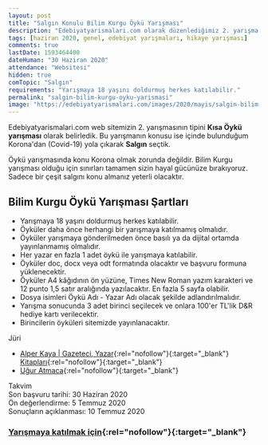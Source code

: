 ```yaml
---
layout: post
title: "Salgın Konulu Bilim Kurgu Öykü Yarışması"
description: "Edebiyatyarismalari.com olarak düzenlediğimiz 2. yarışma Salgın Konulu bir Kısa Öykü Yarışmasıdır"
tags: [haziran 2020, genel, edebiyat yarışmaları, hikaye yarışması]
comments: true
lastDate: 1593464400    
dateHuman: "30 Haziran 2020"
attendance: "Websitesi"
hidden: true
comTopic: "Salgın"
requirements: "Yarışmaya 18 yaşını doldurmuş herkes katılabilir."
permalink: "salgin-bilim-kurgu-oyku-yarismasi"
image: "https://edebiyatyarismalari.com/images/2020/mayis/salgin-bilim-kurgu-oyku-yarismasi.jpg"
---
```


Edebiyatyarismalari.com web sitemizin 2. yarışmasının tipini **Kısa Öykü yarışması** olarak belirledik. Bu yarışmanın konusu ise içinde bulunduğum Korona'dan (Covid-19) yola çıkarak **Salgın** seçtik.

Öykü yarışmasında konu Korona olmak zorunda değildir. Bilim Kurgu yarışması olduğu için sınırları tamamen sizin hayal gücünüze bırakıyoruz. Sadece bir çeşit salgını konu almanız yeterli olacaktır.

## Bilim Kurgu Öykü Yarışması Şartları
- Yarışmaya 18 yaşını doldurmuş herkes katılabilir.
- Öyküler daha önce herhangi bir yarışmaya katılmamış olmalıdır.
- Öyküler yarışmaya gönderilmeden önce basılı ya da dijital ortamda yayınlanmamış olmalıdır.
- Her yazar en fazla 1 adet öykü ile yarışmaya katılabilir.
- Öyküler doc, docx veya odt formatında olacaktır ve başvuru formuna yüklenecektir.
- Öyküler A4 kâğıdının ön yüzüne, Times New Roman yazım karakteri ve 12 punto 1,5 satır aralığında yazılacaktır. En fazla 5 sayfa olabilir.
- Dosya isimleri Öykü Adı - Yazar Adı olacak şekilde adlandırılmalıdır.
- Yarışma sonucunda 3 adet birinci seçilecek ve onlara 100'er TL'lik D&R hediye kartı verilecektir.
- Birincilerin öyküleri sitemizde yayınlanacaktır.

Jüri  
- [Alper Kaya | Gazeteci, Yazar](http://www.alperkaya.org/?ref=edebiyatyarismalari.com){:rel="nofollow"}{:target="_blank"}  
[Kitapları](https://www.dr.com.tr/Yazar/alper-kaya/s=266706?ref=edebiyatyarismalari.com){:rel="nofollow"}{:target="_blank"}  
- [Uğur Atmaca](https://www.linkedin.com/in/atmacaugur/){:rel="nofollow"}{:target="_blank"}  

Takvim  
Son başvuru tarihi: 30 Haziran 2020  
Ön değerlendirme: 5 Temmuz 2020  
Sonuçların açıklanması: 10 Temmuz 2020  

### [Yarışmaya katılmak için](https://forms.gle/CoQbEd5q8mTjGVho6){:rel="nofollow"}{:target="_blank"}